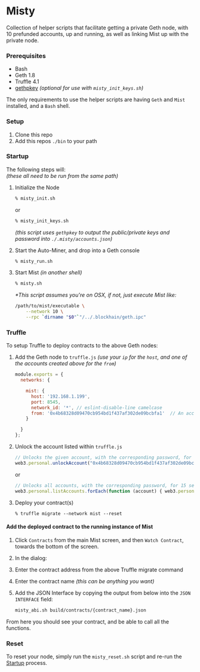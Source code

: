 # Misty

Collection of helper scripts that facilitate getting a private Geth node, with 10 prefunded accounts, up and running, as well as
linking Mist up with the private node.

### Prerequisites

 - Bash
 - Geth 1.8
 - Truffle 4.1
 - [gethpkey](https://github.com/juztin/gethpkey) _(optional for use with `misty_init_keys.sh`)_

The only requirements to use the helper scripts are having `Geth` and `Mist` installed, and a `Bash` shell.

### Setup

 1. Clone this repo
 2. Add this repos `./bin` to your path


### Startup

The following steps will:  
_(these all need to be run from the same path)_

 1. Initialize the Node

     ```bash
     % misty_init.sh
     ```

     or

     ```bash
     % misty_init_keys.sh
     ```
     _(this script uses `gethpkey` to output the public/private keys and password into `./.misty/accounts.json`)_

 2. Start the Auto-Miner, and drop into a Geth console

    ```bash
    % misty_run.sh
    ```

 3. Start Mist _(in another shell)_

    ```bash
    % misty.sh
    ```

    _*This script assumes you're on OSX, if not, just execute Mist like:_

    ```bash
    /path/to/mist/executable \
    	--network 10 \
    	--rpc `dirname "$0"`"/../.blockhain/geth.ipc"
    ```

### Truffle

To setup Truffle to deploy contracts to the above Geth nodes:

 1. Add the Geth node to `truffle.js` _(use your `ip` for the `host`, and one of the accounts created above for the `from`)_

    ```javascript
    module.exports = {
      networks: {

        mist: {
          host: '192.168.1.199',
          port: 8545,
          network_id: '*', // eslint-disable-line camelcase
          from: '0x4b68328d09470cb954bd1f437af302de09bcbfa1'  // An account listed within `genesis.json`
        }

      }
    };
    ```

 2. Unlock the account listed within `truffle.js`

     ```javascript
     // Unlocks the given account, with the corresponding password, for 15 seconds.
     web3.personal.unlockAccount("0x4b68328d09470cb954bd1f437af302de09bcbfa1", "password", 15000)
     ```
     or
     ```javascript
     // Unlocks all accounts, with the corresponding password, for 15 seconds.
     web3.personal.listAccounts.forEach(function (account) { web3.personal.unlockAccount(account, "password", 0) });
     ```

 3. Deploy your contract(s)

    ```shell
    % truffle migrate --network mist --reset
    ```


#### Add the deployed contract to the running instance of Mist

 1. Click `Contracts` from the main Mist screen, and then `Watch Contract`, towards the bottom of the screen.
 2. In the dialog:  
   1. Enter the contract address from the above Truffle migrate command
   2. Enter the contract name _(this can be anything you want)_
   3. Add the JSON Interface by copying the output from below into the `JSON INTERFACE` field:  

      ```bash
      misty_abi.sh build/contracts/{contract_name}.json
      ```

From here you should see your contract, and be able to call all the functions.

### Reset

To reset your node, simply run the `misty_reset.sh` script and re-run the [Startup](#startup) process.

